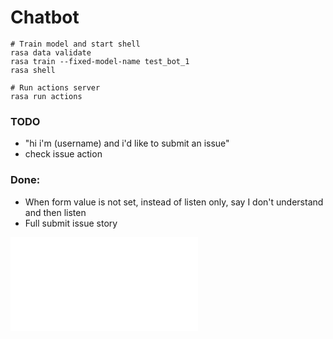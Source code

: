 # Chatbot



```
# Train model and start shell
rasa data validate
rasa train --fixed-model-name test_bot_1
rasa shell

# Run actions server
rasa run actions
```

### TODO
- "hi i'm (username) and i'd like to submit an issue"
- check issue action

### Done:
- When form value is not set, instead of listen only, say I don't understand and then listen 
- Full submit issue story

![](graph.html)